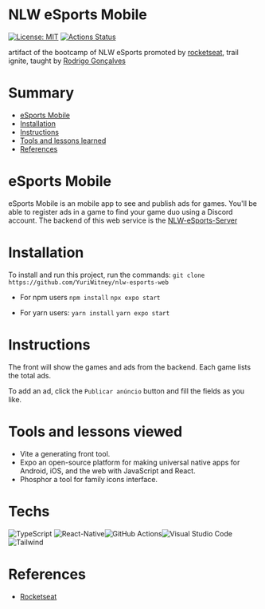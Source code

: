 # NLW eSports Mobile

[![License: MIT](https://img.shields.io/badge/License-MIT-red.svg)](https://opensource.org/licenses/MIT) [![Actions Status](https://github.com/waldemarnt/node-typescript-api/workflows/Complete%20workflow/badge.svg)](https://github.com/YuriWitney/nlw-esports-server/actions)

artifact of the bootcamp of NLW eSports promoted by [rocketseat](https://github.com/Rocketseat), trail ignite, taught by [Rodrigo Gonçalves](https://github.com/rodrigorgtic)

# Summary

- [eSports Mobile](#eSports-Mobile)
- [Installation](#Installation)
- [Instructions](#Instructions)
- [Tools and lessons learned](#Tools-and-lessons-learned)
- [References](#References)

# eSports Mobile

eSports Mobile is an mobile app to see and publish ads for games. You'll be able to register ads in a game to find your game duo using a Discord account. The backend of this web service is the [NLW-eSports-Server](https://github.com/YuriWitney/nlw-esports-server)

# Installation

To install and run this project, run the commands:
`git clone https://github.com/YuriWitney/nlw-esports-web`

- For npm users
  `npm install`
  `npx expo start`

- For yarn users:
  `yarn install`
  `yarn expo start`

# Instructions

The front will show the games and ads from the backend. Each game lists the total ads.

To add an ad, click the `Publicar anúncio` button and fill the fields as you like. 

# Tools and lessons viewed
- Vite a generating front tool.
- Expo an open-source platform for making universal native apps for Android, iOS, and the web with JavaScript and React.
- Phosphor a tool for family icons interface.

# Techs

![TypeScript](https://img.shields.io/badge/typescript-%23007ACC.svg?style=for-the-badge&logo=typescript&logoColor=white) ![React-Native](https://img.shields.io/badge/React_Native-20232A?style=for-the-badge&logo=react&logoColor=61DAFB)![GitHub Actions](https://img.shields.io/badge/githubactions-%232671E5.svg?style=for-the-badge&logo=githubactions&logoColor=white)![Visual Studio Code](https://img.shields.io/badge/VisualStudioCode-0078d7.svg?style=for-the-badge&logo=visual-studio-code&logoColor=white)![Tailwind](https://img.shields.io/badge/Tailwind_CSS-38B2AC?style=for-the-badge&logo=tailwind-css&logoColor=white)


# References

- [Rocketseat](https://github.com/Rocketseat)
